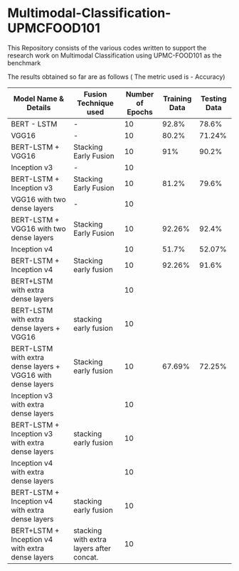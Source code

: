 # Multimodal-Classification-UPMCFOOD101
This Repository consists of the various codes written to support the research work on Multimodal Classification using UPMC-FOOD101 as the benchmark

The results obtained so far are as follows ( The metric used is - Accuracy)

| **Model Name & Details**                                    | **Fusion Technique used**                | **Number of Epochs** | **Training Data** | **Testing Data** |
|-------------------------------------------------------------|------------------------------------------|----------------------|-------------------|------------------|
| BERT - LSTM                                                 | -                                        | 10                   | 92.8%             | 78.6%            |
| VGG16                                                       | -                                        | 10                   | 80.2%             | 71.24%           |
| BERT-LSTM + VGG16                                           | Stacking Early Fusion                    | 10                   | 91%               | 90.2%            |
| Inception v3                                                | -                                        | 10                   |                   |                  |
| BERT-LSTM + Inception v3                                    | Stacking Early Fusion                    | 10                   | 81.2%             | 79.6%            |
| VGG16 with two dense layers                                 | -                                        | 10                   |                   |                  |
| BERT-LSTM + VGG16 with two dense layers                     | Stacking Early Fusion                    | 10                   | 92.26%            | 92.4%            |
| Inception v4                                                |                                          | 10                   | 51.7%             | 52.07%           |
| BERT-LSTM + Inception v4                                    | Stacking early fusion                    | 10                   | 92.26%            | 91.6%            |
| BERT+LSTM with extra dense layers                           |                                          | 10                   |                   |                  |
| BERT-LSTM with extra dense layers + VGG16                   | stacking early fusion                    | 10                   |                   |                  |
| BERT-LSTM with extra dense layers + VGG16 with dense layers | Stacking early fusion                    | 10                   | 67.69%            | 72.25%           |
| Inception v3 with extra dense layers                        |                                          | 10                   |                   |                  |
| BERT-LSTM + Inception v3 with extra dense layers            | stacking early fusion                    | 10                   |                   |                  |
| Inception v4 with extra dense layers                        |                                          | 10                   |                   |                  |
| BERT-LSTM + Inception v4 with extra dense layers            | stacking early fusion                    | 10                   |                   |                  |
| BERT+LSTM + Inception v4 with extra dense layers            | stacking with extra layers after concat. | 10                   |                   |                  |

